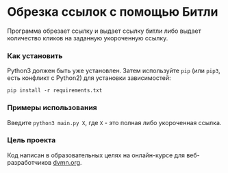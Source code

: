 # Обрезка ссылок с помощью Битли

Программа обрезает ссылку и выдает ссылку битли либо выдает количество кликов на заданную укороченную ссылку.

### Как установить

Python3 должен быть уже установлен. 
Затем используйте `pip` (или `pip3`, есть конфликт с Python2) для установки зависимостей:
```
pip install -r requirements.txt
```

### Примеры использования

Введите `python3 main.py Х`, где `Х` - это полная либо укороченная ссылка. 

### Цель проекта

Код написан в образовательных целях на онлайн-курсе для веб-разработчиков [dvmn.org](https://dvmn.org/).
